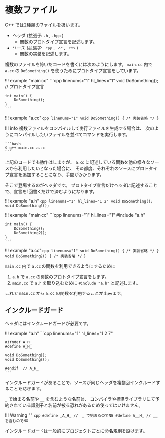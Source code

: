 # 複数ファイル

C++ では2種類のファイルを扱います。

- ヘッダ (拡張子: `.h` , `.hpp` )
    - 関数のプロトタイプ宣言を記述します。
- ソース (拡張子: `.cpp` , `.cc` , `.cxx` )
    - 関数の実装を記述します。

複数のファイルを跨いだコードを書くには次のようにします。
`main.cc` 内で `a.cc` の `DoSomething()` を使うためにプロトタイプ宣言をしています。

!!! example "main.cc"
    ```cpp linenums="1" hl_lines="1"
    void DoSomething(); // プロトタイプ宣言

    int main() {
        DoSomething();
    }
    ```

!!! example "a.cc"
    ```cpp linenums="1"
    void DoSomething() { /* 実装省略 */ }
    ```

!!! info
    複数ファイルをコンパイルして実行ファイルを生成する場合は、
    次のようにコンパイルしたいファイルを並べてコマンドを実行します。

    ```bash
    $ g++ main.cc a.cc
    ```

上記のコードでも動作はしますが、
`a.cc` に記述している関数を他の様々なソースから利用したいとなった場合に、
その都度、それぞれのソースにプロトタイプ宣言を追加することになり、手間がかかります。

そこで登場するのがヘッダです。
プロトタイプ宣言だけヘッダに記述することで、宣言を1回書くだけで済むようになります。

!!! example "a.h"
    ```cpp linenums="1" hl_lines="1 2"
    void DoSomething();
    void DoSomething2();
    ```

!!! example "main.cc"
    ```cpp linenums="1" hl_lines="1"
    #include "a.h"

    int main() {
        DoSomething();
        DoSomething2();
    }
    ```

!!! example "a.cc"
    ```cpp linenums="1"
    void DoSomething() { /* 実装省略 */ }
    void DoSomething2() { /* 実装省略 */ }
    ```

`main.cc` 内で `a.cc` の関数を利用できるようにするために

1. `a.h` で `a.cc` の関数のプロトタイプ宣言をします。
2. `main.cc` で `a.h` を取り込むために `#include "a.h"` と記述します。

これで `main.cc` から `a.cc` の関数を利用することが出来ます。

## インクルードガード

ヘッダにはインクルードガードが必要です。

!!! example "a.h"
    ```cpp linenums="1" hl_lines="1 2 7"

    #ifndef A_H_
    #define A_H_

    void DoSomething();
    void DoSomething2();

    #endif  // A_H_
    ```

インクルードガードがあることで、ソースが同じヘッダを複数回インクルードすることを防ぎます。

`_` で始まる名前や `__` を含むような名前は、
コンパイラや標準ライブラリにて予約されている識別子と名前が被る恐れがあるため使ってはいけません。

!!! Warning ""
    ```cpp
    #define _A_H_ //  _ で始まるのでNG
    #define A__H_ // __ を含むのでNG
    ```

インクルードガードは一般的にプロジェクトごとに命名規則を設けます。